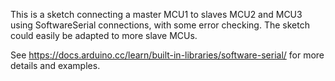 This is a sketch connecting a master MCU1 to slaves MCU2 and MCU3 using SoftwareSerial connections, with some error checking. The sketch could easily be adapted to more slave MCUs.<p> 
See https://docs.arduino.cc/learn/built-in-libraries/software-serial/ for more details and examples.
